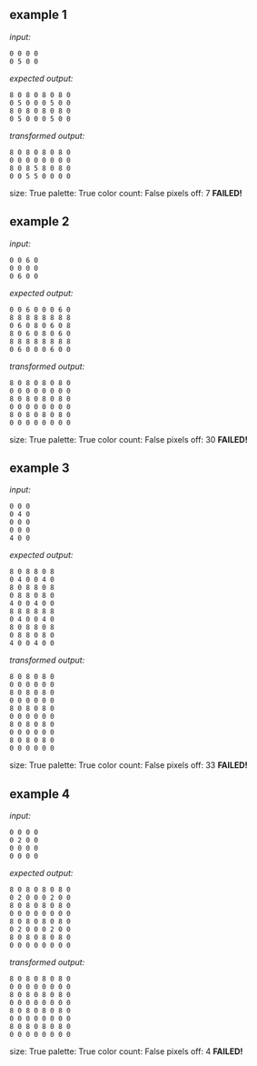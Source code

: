 
## example 1
*input:*
```
0 0 0 0
0 5 0 0
```
*expected output:*
```
8 0 8 0 8 0 8 0
0 5 0 0 0 5 0 0
8 0 8 0 8 0 8 0
0 5 0 0 0 5 0 0
```
*transformed output:*
```
8 0 8 0 8 0 8 0
0 0 0 0 0 0 0 0
8 0 8 5 8 0 8 0
0 0 5 5 0 0 0 0
```
size: True
palette: True
color count: False
pixels off: 7
**FAILED!**

## example 2
*input:*
```
0 0 6 0
0 0 0 0
0 6 0 0
```
*expected output:*
```
0 0 6 0 0 0 6 0
8 8 8 8 8 8 8 8
0 6 0 8 0 6 0 8
8 0 6 0 8 0 6 0
8 8 8 8 8 8 8 8
0 6 0 0 0 6 0 0
```
*transformed output:*
```
8 0 8 0 8 0 8 0
0 0 0 0 0 0 0 0
8 0 8 0 8 0 8 0
0 0 0 0 0 0 0 0
8 0 8 0 8 0 8 0
0 0 0 0 0 0 0 0
```
size: True
palette: True
color count: False
pixels off: 30
**FAILED!**

## example 3
*input:*
```
0 0 0
0 4 0
0 0 0
0 0 0
4 0 0
```
*expected output:*
```
8 0 8 8 0 8
0 4 0 0 4 0
8 0 8 8 0 8
0 8 8 0 8 0
4 0 0 4 0 0
8 8 8 8 8 8
0 4 0 0 4 0
8 0 8 8 0 8
0 8 8 0 8 0
4 0 0 4 0 0
```
*transformed output:*
```
8 0 8 0 8 0
0 0 0 0 0 0
8 0 8 0 8 0
0 0 0 0 0 0
8 0 8 0 8 0
0 0 0 0 0 0
8 0 8 0 8 0
0 0 0 0 0 0
8 0 8 0 8 0
0 0 0 0 0 0
```
size: True
palette: True
color count: False
pixels off: 33
**FAILED!**

## example 4
*input:*
```
0 0 0 0
0 2 0 0
0 0 0 0
0 0 0 0
```
*expected output:*
```
8 0 8 0 8 0 8 0
0 2 0 0 0 2 0 0
8 0 8 0 8 0 8 0
0 0 0 0 0 0 0 0
8 0 8 0 8 0 8 0
0 2 0 0 0 2 0 0
8 0 8 0 8 0 8 0
0 0 0 0 0 0 0 0
```
*transformed output:*
```
8 0 8 0 8 0 8 0
0 0 0 0 0 0 0 0
8 0 8 0 8 0 8 0
0 0 0 0 0 0 0 0
8 0 8 0 8 0 8 0
0 0 0 0 0 0 0 0
8 0 8 0 8 0 8 0
0 0 0 0 0 0 0 0
```
size: True
palette: True
color count: False
pixels off: 4
**FAILED!**

